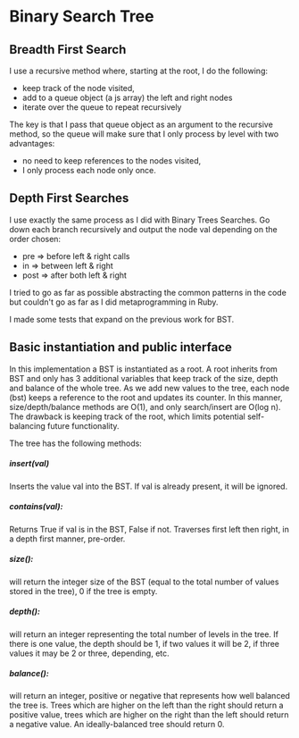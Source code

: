 # Binary Search Tree


## Breadth First Search

I use a recursive method where, starting at the root, I do the following:

- keep track of the node visited,
- add to a queue object (a js array) the left and right nodes
- iterate over the queue to repeat recursively

The key is that I pass that queue object as an argument to the recursive method, so the queue will make sure that I only process by level with two advantages:

- no need to keep references to the nodes visited,
- I only process each node only once.

## Depth First Searches

I use exactly the same process as I did with Binary Trees Searches. Go down each branch recursively and output the node val depending on the order chosen:

- pre => before left & right calls
- in => between left & right
- post => after both left & right

I tried to go as far as possible abstracting the common patterns in the code but couldn't go as far as I did metaprogramming in Ruby.

I made some tests that expand on the previous work for BST.

## Basic instantiation and public interface

In this implementation a BST is instantiated as a root. A root inherits from BST and only has 3 additional variables that keep track of the size, depth and balance of the whole tree. As we add new values to the tree, each node (bst) keeps a reference to the root and updates its counter. In this manner, size/depth/balance methods are O(1), and only search/insert are O(log n). The drawback is keeping track of the root, which limits potential self-balancing future functionality.

The tree has the following methods:

##### insert(val)

Inserts the value val into the BST.
If val is already present, it will be ignored.

##### contains(val):

Returns True if val is in the BST, False if not.
Traverses first left then right, in a depth first manner, pre-order.

##### size():

will return the integer size of the BST (equal to the total number of values stored in the tree), 0 if the tree is empty.

##### depth():

will return an integer representing the total number of levels in the tree. If there is one value, the depth should be 1, if two values it will be 2, if three values it may be 2 or three, depending, etc.

##### balance():

will return an integer, positive or negative that represents how well balanced the tree is. Trees which are higher on the left than the right should return a positive value, trees which are higher on the right than the left should return a negative value.  An ideally-balanced tree should return 0.

